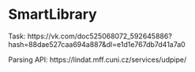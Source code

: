 # SmartLibrary
<p>Task: https://vk.com/doc525068072_592645886?hash=88dae527caa694a887&dl=e1d1e767db7d41a7a0</p>
<p>Parsing API: https://lindat.mff.cuni.cz/services/udpipe/</p>

